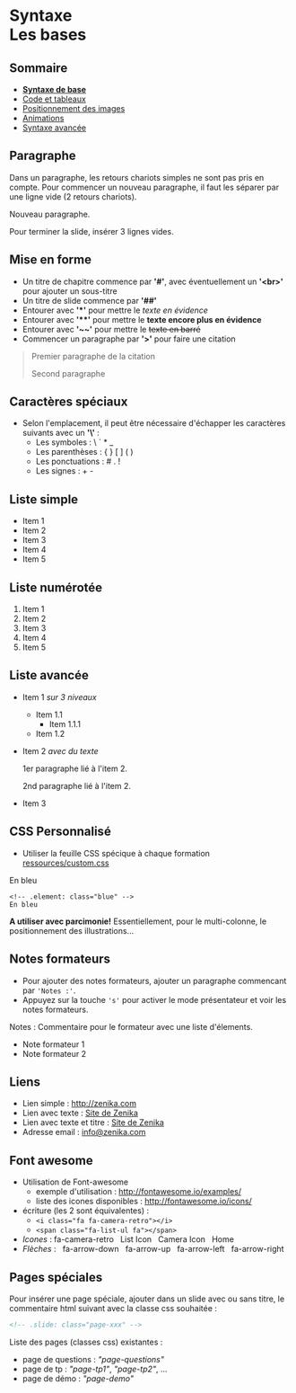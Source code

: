 # Syntaxe</br>Les bases

<!-- .slide: class="page-title" -->



## Sommaire

<!-- .slide: class="toc" -->

- **[Syntaxe de base](#/1)**
- [Code et tableaux](#/2)
- [Positionnement des images](#/3)
- [Animations](#/4)
- [Syntaxe avancée](#/5)



## Paragraphe

Dans un paragraphe, les retours chariots simples
ne sont pas pris en compte. Pour commencer un nouveau paragraphe, il faut
les séparer par une ligne vide (2 retours chariots).

Nouveau paragraphe.

Pour terminer la slide, insérer 3 lignes vides.



## Mise en forme

- Un titre de chapitre commence par **'\#'**, avec éventuellement un **'&lt;br&gt;'** pour ajouter un sous-titre
- Un titre de slide commence par **'\#\#'**
- Entourer avec **'\*'** pour mettre le *texte en évidence*
- Entourer avec **'\*\*'** pour mettre le **texte encore plus en évidence**
- Entourer avec **'\~\~'** pour mettre le ~~texte en barré~~
- Commencer un paragraphe par **'\>'** pour faire une citation

> Premier paragraphe de la citation
>
> Second paragraphe



## Caractères spéciaux

- Selon l'emplacement, il peut être nécessaire d'échapper les caractères suivants avec un **'\\'** :
  - Les symboles : \\ \` \*  \_
  - Les parenthèses : \{ \} \[ \] \( \)
  - Les ponctuations : \#  \. \!
  - Les signes : \+ \-



## Liste simple

- Item 1
- Item 2
- Item 3
- Item 4
- Item 5



## Liste numérotée

1. Item 1
2. Item 2
3. Item 3
4. Item 4
5. Item 5



## Liste avancée

- Item 1 *sur 3 niveaux*
  - Item 1.1
      - Item 1.1.1
  - Item 1.2
- Item 2 *avec du texte*

  1er paragraphe lié à l'item 2.

  2nd paragraphe lié à l'item 2.

- Item 3



## CSS Personnalisé

- Utiliser la feuille CSS spécique à chaque formation [ressources/custom.css](ressources/custom.css)

<!-- .element: class="blue" -->
En bleu

```
<!-- .element: class="blue" -->
En bleu
```
<!-- .element class="alert alert-warning"-->
**A utiliser avec parcimonie!** Essentiellement, pour le multi-colonne, le positionnement des illustrations...



## Notes formateurs

- Pour ajouter des notes formateurs, ajouter un paragraphe commencant par `'Notes :'`.
- Appuyez sur la touche `'s'` pour activer le mode présentateur et voir les notes formateurs.

Notes :
Commentaire pour le formateur avec une liste d'élements.

- Note formateur 1
- Note formateur 2



## Liens

- Lien simple : http://zenika.com
- Lien avec texte : [Site de Zenika](http://zenika.com)
- Lien avec texte et titre : [Site de Zenika](http://zenika.com "le site web de zenika")
- Adresse email : <info@zenika.com>



## Font awesome

- Utilisation de Font-awesome
  - exemple d'utilisation : http://fontawesome.io/examples/
  - liste des icones disponibles : http://fontawesome.io/icons/
- écriture (les 2 sont équivalentes) :
  - `<i class="fa fa-camera-retro"></i>`
  - `<span class="fa-list-ul fa"></span>`
- *Icones* : <i class="fa fa-camera-retro"></i> fa-camera-retro
<span class="fa-list-ul fa"></span>&nbsp; List Icon <span class="fa fa-camera-retro fa-lg fa"></span>&nbsp; Camera Icon <span class="fa fa-home fa-fw" aria-hidden="true"></span>&nbsp; Home<i class="fa fa-spinner fa-spin fa-3x fa-fw"></i>
- *Flèches* : <i class="fa fa-5 fa-arrow-down"></i>&nbsp; fa-arrow-down <i class="fa fa-5 fa-arrow-up"></i>  &nbsp; fa-arrow-up <i class="fa fa-5 fa-arrow-left"></i>&nbsp; fa-arrow-left <i class="fa fa-5 fa-arrow-right"></i> &nbsp; fa-arrow-right



## Pages spéciales

Pour insérer une page spéciale, ajouter dans un slide avec ou sans titre, le commentaire html suivant avec la classe css souhaitée :

```html
<!-- .slide: class="page-xxx" -->
```

Liste des pages (classes css) existantes :

- page de questions : *"page-questions"*
- page de tp : *"page-tp1"*, *"page-tp2"*, ...
- page de démo : *"page-demo"*



<!-- .slide: class="page-questions" -->



<!-- .slide: class="page-tp1" -->



<!-- .slide: class="page-demo" -->

